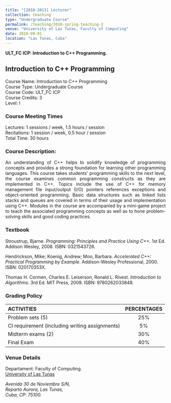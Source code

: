 ```yaml
---
title: "[2010-2013] Lecturer"
collection: teaching
type: "Undergraduate Course"
permalink: /teaching/2010-spring-teaching-2
venue: "University of Las Tunas, Faculty of Computing"
date: 2010-09-01
location: "Las Tunas, Cuba"
---
```


**ULT_FC ICP: Introduction to C++ Programming.**

## Introduction to C++ Programming
Course Name: Introduction to C++ Programming <br />
Course Type:  Undergraduate Course  <br />
Course Code: ULT_FC ICP  <br />
Course Credits: 3  <br />
Level: I   <br />


### Course Meeting Times
Lectures: 1 sessions / week, 1.5 hours / session  <br />
Recitations: 1 session / week, 0.5 hour / session <br />
Total Time: 30 hours <br />

### Course Description: 
<div style="text-align:  justify">
An understanding of C++ helps to solidify knowledge of programming concepts and provides a strong foundation 
for learning other programming languages. This course takes students' programming skills to the next level,
the course examines common programming constructs as they are implemented in C++. Topics include the use of C++
for memory management file input/output (I/O) pointers references exceptions and object-oriented programming. 
Basic data structures such as linked lists stacks and queues are covered in terms of their usage and 
implementation using C++. Modules in the course are accompanied by a mini-game project to teach the associated
programming concepts as well as to hone problem-solving skills and good coding practices.
</div>


### Textbook

Stroustrup, Bjarne. *Programming: Principles and Practice Using C++*. 1st Ed. Addison Wesley, 2008. ISBN: 0321543726.

Hendrickson, Mike; Koenig, Andrew; Moo, Barbara. *Accelerated C++: Practical Programming by Example*. Addison-Wesley Professional, 2000. ISBN: 020170353X.


Thomas H. Cormen, Charles E. Leiserson, Ronald L. Rivest. *Introduction to Algorithms*. 3rd Ed. MIT Press, 2009. 
ISBN: 9780262033848.


### Grading Policy

| ACTIVITIES                                     | PERCENTAGES | 
|:-----------------------------------------------|:-----------:|
| Problem sets (5)                               |     25%     | 
| CI requirement (including writing assignments) |     5%      | 
| Midterm exams (2)                              |     30%     | 
| Final Exam                                     |    	40%     | 

  
### Venue Details

Departament: Faculty of Computing. <br />
[University of Las Tunas](http://www.ult.edu.cu/)
<address>
 Avenida 30 de Noviembre S/N, <br />Reparto Aurora, Las Tunas, <br /> Cuba, CP: 75100.
</address>

